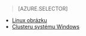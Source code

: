 > [AZURE.SELECTOR]
- [Linux obrázku](../articles/hdinsight/hdinsight-hadoop-run-samples-linux.md)
- [Clusteru systému Windows](../articles/hdinsight/hdinsight-run-samples.md)
